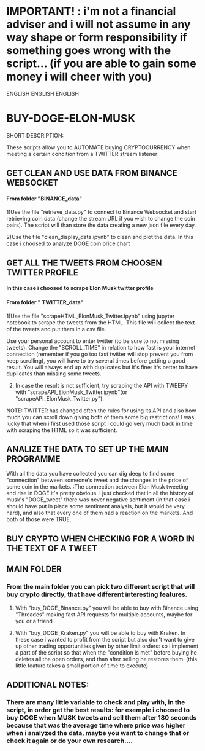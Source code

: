 # IMPORTANT! : i'm not a financial adviser and i will not assume in any way shape or form responsibility if something goes wrong with the script... (if you are able to gain some money i will cheer with you)

ENGLISH ENGLISH ENGLISH
# BUY-DOGE-ELON-MUSK

SHORT DESCRIPTION:

These scripts allow you to AUTOMATE buying CRYPTOCURRENCY when meeting a certain condition from a TWITTER stream listener

## GET CLEAN AND USE DATA FROM BINANCE WEBSOCKET 
#### From folder "BINANCE_data"
1)Use the file "retrieve_data.py" to connect to Binance Websocket and start retrieving coin data (change the stream URL if you wish to change the coin pairs). The script will than store the data creating a new json file every day.

2)Use the file "clean_display_data.ipynb" to clean and plot the data. In this case i choosed to analyze DOGE coin price chart

## GET ALL THE TWEETS FROM CHOOSEN TWITTER PROFILE
#### In this case i choosed to scrape Elon Musk twitter profile

#### From folder " TWITTER_data"
1)Use the file "scrapeHTML_ElonMusk_Twitter.ipynb" using jupyter notebook to scrape the tweets from the HTML. This file will collect the text of the tweets and put them in a csv file.

Use your personal account to enter twitter (to be sure to not missing tweets). Change the "SCROLL_TIME" in relation to how fast is your internet connection (remember if you go too fast twitter will stop prevent you from keep scrolling), you will have to try several times before getting a good result. You will always end up with duplicates but it's fine: it's better to have duplicates than missing some tweets.

2) In case the result is not sufficient, try scraping the API with TWEEPY with "scrapeAPI_ElonMusk_Twitter.ipynb"(or "scrapeAPI_ElonMusk_Twitter.py"). 

NOTE: TWITTER has changed often the rules for using its API and also how much you can scroll down giving both of them some big restrictions! I was lucky that when i first used those script i could go very much back in time with scraping the HTML so it was sufficient.


## ANALIZE THE DATA TO SET UP THE MAIN PROGRAMME

With all the data you have collected you can dig deep to find some "connection" between someone's tweet and the changes in the price of some coin in the markets.
:The connection between Elon Musk tweeting and rise in DOGE it's pretty obvious. I just checked that in all the history of musk's "DOGE_tweet" there was never negative sentiment (in that case i should have put in place some sentiment analysis, but it would be very hard), and also that every one of them had a reaction on the markets. And both of those were TRUE.



## BUY CRYPTO WHEN CHECKING FOR A WORD IN THE TEXT OF A TWEET
## MAIN FOLDER

### From the main folder you can pick two different script that will buy crypto directly, that have different interesting features.

1) With "buy_DOGE_Binance.py" you will be able to buy with Binance using "Threades" making fast API requests for multiple accounts, maybe for you or a friend

2) With "buy_DOGE_Kraken.py" you will be able to buy with Kraken. In these case i wanted to profit from the script but also don't want to give up other trading opportunities given by other limit orders: so i implement a part of the script so that when the "condition is met" before buying he deletes all the open orders, and than after selling he restores them. (this little feature takes a small portion of time to execute)



## ADDITIONAL NOTES:
### There are many little variable to check and play with, in the script, in order get the best results: for exemple i choosed to buy DOGE when MUSK tweets and sell them after 180 seconds because that was the average time where price was higher when i analyzed the data, maybe you want to change that or check it again or do your own research....
